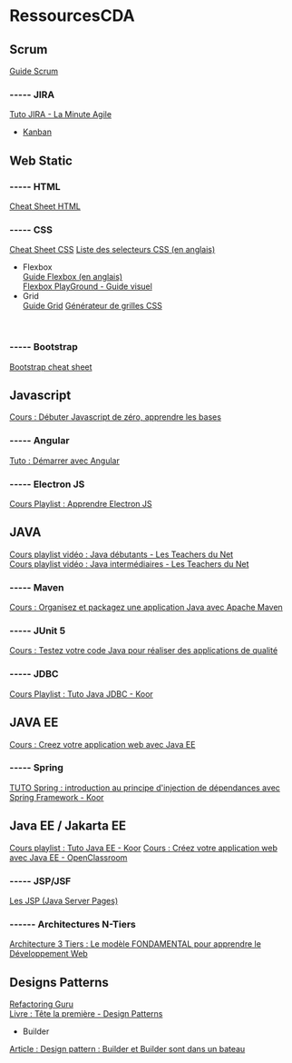 # RessourcesCDA


## Scrum

[Guide Scrum](https://scrumguides.org/docs/scrumguide/v2020/2020-Scrum-Guide-French.pdf)

### ----- JIRA

[Tuto JIRA - La Minute Agile](https://www.youtube.com/playlist?list=PL9Q_Ei1JWJ4cJWcPP50lT3slsKxEa4kDk)

 - [Kanban](https://www.atlassian.com/fr/agile/kanban)


## Web Static

### ----- HTML

[Cheat Sheet HTML](https://www.onblastblog.com/wp-content/uploads/2017/01/HTML-5-Cheat-Sheet.pdf)

### ----- CSS

[Cheat Sheet CSS](https://cdn.rawgit.com/hostinger/banners/94941d64/tutorials/pdf/CSS-3-Cheatsheet.pdf)
[Liste des selecteurs CSS (en anglais)](https://www.w3schools.com/cssref/css_selectors.asp)

- Flexbox <br>
[Guide Flexbox (en anglais)](https://css-tricks.com/snippets/css/a-guide-to-flexbox/)<br>
[Flexbox PlayGround - Guide visuel](https://demos.scotch.io/visual-guide-to-css3-flexbox-flexbox-playground/demos/)
- Grid <br>
[Guide Grid](https://css-tricks.com/snippets/css/complete-guide-grid/)
[Générateur de grilles CSS](https://grid.layoutit.com/)
<br>



### ----- Bootstrap

[Bootstrap cheat sheet](https://hackerthemes.com/bootstrap-cheatsheet/)

## Javascript

[Cours : Débuter Javascript de zéro, apprendre les bases](https://www.youtube.com/watch?v=QB1DTl7HFnc)

### ----- Angular 

[Tuto : Démarrer avec Angular](https://www.ganatan.com/tutorials/demarrer-avec-angular)

### ----- Electron JS

[Cours Playlist : Apprendre Electron JS](https://www.youtube.com/playlist?list=PLPtbmUFUWdVpbDPiitumxTQ8r4JhEd2le)

## JAVA


[Cours playlist vidéo : Java débutants - Les Teachers du Net](https://www.youtube.com/watch?v=fmJsqBWkXm4&list=PLlxQJeQRaKDRnvgIvfHTV6ZY8M2eurH95)<br>
[Cours playlist vidéo : Java intermédiaires - Les Teachers du Net](https://www.youtube.com/playlist?list=PLlxQJeQRaKDTCU85T7MTT8_YVfzLMtCKH)


 ### ----- Maven
 
 [Cours : Organisez et packagez une application Java avec Apache Maven](https://openclassrooms.com/fr/courses/4503526-organisez-et-packagez-une-application-java-avec-apache-maven)
 
 ### ----- JUnit 5
 
 [Cours : Testez votre code Java pour réaliser des applications de qualité](https://openclassrooms.com/fr/courses/6100311-testez-votre-code-java-pour-realiser-des-applications-de-qualite)
 
 ### ----- JDBC
 
 [Cours Playlist : Tuto Java JDBC - Koor](https://www.youtube.com/watch?v=yS-hF0irE84&list=PLBNheBxhHLQwM9BZbJbR3FaIKVODP2rBt)
 
 ## JAVA EE
 
 [Cours : Creez votre application web avec Java EE](https://openclassrooms.com/fr/courses/626954-creez-votre-application-web-avec-java-ee)
 
 ### ----- Spring 
 
 [TUTO Spring : introduction au principe d'injection de dépendances avec Spring Framework - Koor](https://www.youtube.com/watch?v=hcTF2HiHl_A&list=PLBNheBxhHLQxfJhoz193-dRwvc2rl8AOW&index=47)
 
 ## Java EE / Jakarta EE
 
 [Cours playlist : Tuto Java EE - Koor](https://www.youtube.com/watch?v=yjJALFHAb-o&list=PLBNheBxhHLQyuFBZHx20kGByDoySutwBf)
 [Cours : Créez votre application web avec Java EE - OpenClassroom](https://openclassrooms.com/fr/courses/626954-creez-votre-application-web-avec-java-ee)
 
 ### ----- JSP/JSF
 
[Les JSP (Java Server Pages)](https://www.jmdoudoux.fr/java/dej/chap-jsp.htm)

### ------ Architectures N-Tiers 

[Architecture 3 Tiers : Le modèle FONDAMENTAL pour apprendre le Développement Web](https://www.youtube.com/watch?v=tpLAcLFn9-U)

## Designs Patterns 

[Refactoring Guru](https://refactoring.guru/fr/design-patterns/catalog)<br>
[Livre : Tête la première - Design Patterns](http://bliaudet.free.fr/IMG/pdf/DPTLP.pdf)

  - Builder
  
  [Article : Design pattern : Builder et Builder sont dans un bateau](https://blog.engineering.publicissapient.fr/2016/12/28/design-pattern-builder-et-builder-sont-dans-un-bateau/)
  
  
